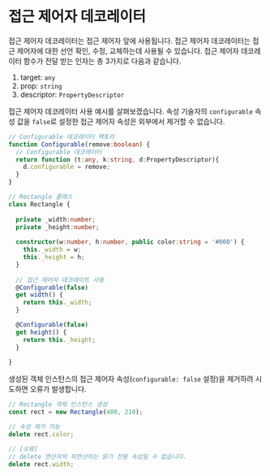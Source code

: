 # 접근 제어자 데코레이터

접근 제어자 데코레이터는 접근 제어자 앞에 사용됩니다. 접근 제어자 데코레이터는 접근 제어자에 대한 선언 확인, 수정, 교체하는데 사용될 수 있습니다. 접근 제어자 데코레이터 함수가 전달 받는 인자는 총 3가지로 다음과 같습니다.

1. target: `any`
2. prop: `string`
3. descriptor: `PropertyDescriptor`

접근 제어자 데코레이터 사용 예시를 살펴보겠습니다. 속성 기술자의 `configurable` 속성 값을 `false`로 설정한 접근 제어자 속성은 외부에서 제거할 수 없습니다.

```typescript
// Configurable 데코레이터 팩토리
function Configurable(remove:boolean) {
  // Configurable 데코레이터
  return function (t:any, k:string, d:PropertyDescriptor){
    d.configurable = remove;
  }
}

// Rectangle 클래스
class Rectangle {
  
  private _width:number;
  private _height:number;
  
  constructor(w:number, h:number, public color:string = '#000') {
    this._width = w;
    this._height = h;
  }
  
  // 접근 제어자 데코레이트 사용
  @Configurable(false)
  get width() {
    return this._width;
  }

  @Configurable(false)
  get height() {
    return this._height;
  }
  
}
```

생성된 객체 인스턴스의 접근 제어자 속성\(`configurable: false` 설정\)을 제거하려 시도하면 오류가 발생합니다.

```typescript
// Rectangle 객체 인스턴스 생성
const rect = new Rectangle(400, 210);

// 속성 제거 가능
delete rect.color;

// [오류]
// delete 연산자의 피연산자는 읽기 전용 속성일 수 없습니다.
delete rect.width;
```

